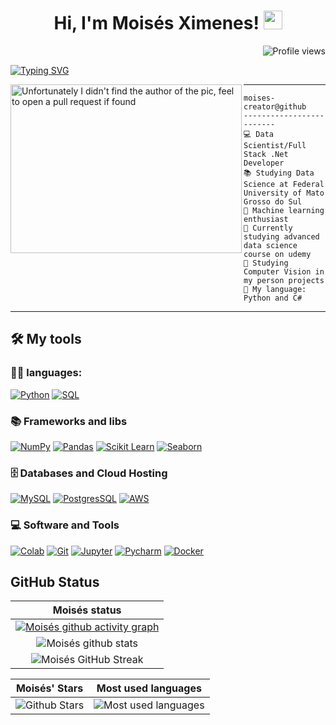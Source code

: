 <h1 align="center">
Hi, I'm Moisés Ximenes!
  <img src="https://media.giphy.com/media/hvRJCLFzcasrR4ia7z/giphy.gif" width="30"></h1>
 <img src="https://komarev.com/ghpvc/?username=moises-creator&style=flat-square" alt="Profile views" align='right'/> <a href="https://github.com/moises-creator"> </a> 
<br/>

<p align="justify">
  <a href="https://git.io/typing-svg"><img src="https://readme-typing-svg.demolab.com?font=Fira+Code&pause=1000&width=435&lines=Data+Scientist;New+day,+ new+learning!;Full+Stack+.Net+jr;" alt="Typing SVG" /></a>
</p>

<img align="left" src="https://media.tenor.com/nVN3rFQ9JacAAAAC/anime-aesthetic.gif" alt="Unfortunately I didn't find the author of the pic, feel to open a pull request if found" width="370" height='270' />
<hr>

```
moises-creator@github
-------------------------
💻 Data Scientist/Full Stack .Net Developer
📚 Studying Data Science at Federal University of Mato Grosso do Sul
📝 Machine learning enthusiast
🔭 Currently studying advanced data science course on udemy
🌱 Studying Computer Vision in my person projects
🌟 My language: Python and C#
```
<hr>


## 🛠️ My tools

### 👨‍💻 languages:

<p>
    <a href="https://github.com/search?q=user%3ADenverCoder1+is%3Arepo+language%3Apython"><img alt="Python" src="https://img.shields.io/badge/Python%20-%2314354C.svg?logo=python&logoColor=white"></a>
    <a href="https://github.com/search?q=user%3ADenverCoder1+is%3Arepo+language%3Asql"><img alt="SQL" src="https://img.shields.io/badge/SQL%20-%23025E8C.svg?logo=amazon-dynamodb&logoColor=white"></a>

### :books: Frameworks and libs 

<p>
    <a href="#"><img alt="NumPy" src="https://img.shields.io/badge/Numpy%20-%23013243.svg?logo=numpy&logoColor=white"></a>
    <a href="#"><img alt="Pandas" src="https://img.shields.io/badge/Pandas%20-%23150458.svg?logo=pandas&logoColor=white"></a>
    <a href="#"><img alt="Scikit Learn" src="https://img.shields.io/badge/Scikit_Learn%20-%23013243.svg?logo=scikitlearn&logoColor=white"></a>
    <a href="#"><img alt="Seaborn" src="https://img.shields.io/badge/Seaborn%20-%23013243.svg?logo=matplotlib&logoColor=white"></a>
</p>

### 🗄️ Databases and Cloud Hosting

<p>
    <a href="#"><img alt="MySQL" src="https://img.shields.io/badge/MySQL-00000F?style=for-the-badge&logo=mysql&logoColor=white"></a>
      <a href="#"><img alt="PostgresSQL" src="https://img.shields.io/badge/postgresSQL-008888?style=for-the-badge&logo=sql&logoColor=white"></a>
    <a href="#"><img alt="AWS" src ="https://img.shields.io/badge/AWS-0089D6?style=for-the-badge&logo=Amazon&logoColor=white"></a>
</p>

### 💻 Software and Tools

<p>
    <a href="#"><img alt="Colab" src="https://img.shields.io/badge/Colab-00b56a.svg?logo=google-colab&logoColor=white"></a>
    <a href="#"><img alt="Git" src="https://img.shields.io/badge/Git%20-%23F05033.svg?logo=git&logoColor=white"></a>
    <a href="#"><img alt="Jupyter" src="https://img.shields.io/badge/Jupyter-%23F37626.svg?logo=Jupyter&logoColor=white"></a>
    <a href="#"><img alt="Pycharm" src="https://img.shields.io/badge/VS_Code-ffffff.svg?logo=visualstudio&logoColor=blue"></a>
    <a href="#"><img alt="Docker" src="https://img.shields.io/badge/Docker-FFFFFF.svg?logo=Docker&logoColor=blue"></a>
</p>

## GitHub Status


|                                                                     Moisés status                                                                     |
|:------------------------------------------------------------------------------------------------------------------------------------------------------:|
| [![Moisés github activity graph](https://github-readme-activity-graph.cyclic.app/graph?username=moises-creator&theme=react-dark&custom_title=Contributions%20in%20the%20last%20few%20days&hide_border=true)](https://github.com/ashutosh00710/github-readme-activity-graph) |
| ![Moisés github stats](https://github-readme-stats-sigma-five.vercel.app/api?username=moises-creator&show_icons=true&theme=react  )              | 
| ![Moisés GitHub Streak](https://github-readme-streak-stats.herokuapp.com/?user=moises-creator&theme=react )                    | 
    
    
|                                                                                                      Moisés' Stars                                                                                                       |                                                           Most used languages                                                           |      
|:-------------------------------------------------------------------------------------------------------------------------------------------------------------------------------------------------------------------------:|:---------------------------------------------------------------------------------------------------------------------------------:|
| ![Github Stars](https://github-readme-stats-sigma-five.vercel.app/api?username=moises-creator&show_icons=true&locale=en&count_private=true&hide_rank=true&custom_title=My%20GitHub%20Stats&disable_animations=true&theme=react) | ![Most used languages](https://github-readme-stats-sigma-five.vercel.app/api/top-langs/?username=moises-creator&theme=react&layout=compact) |
